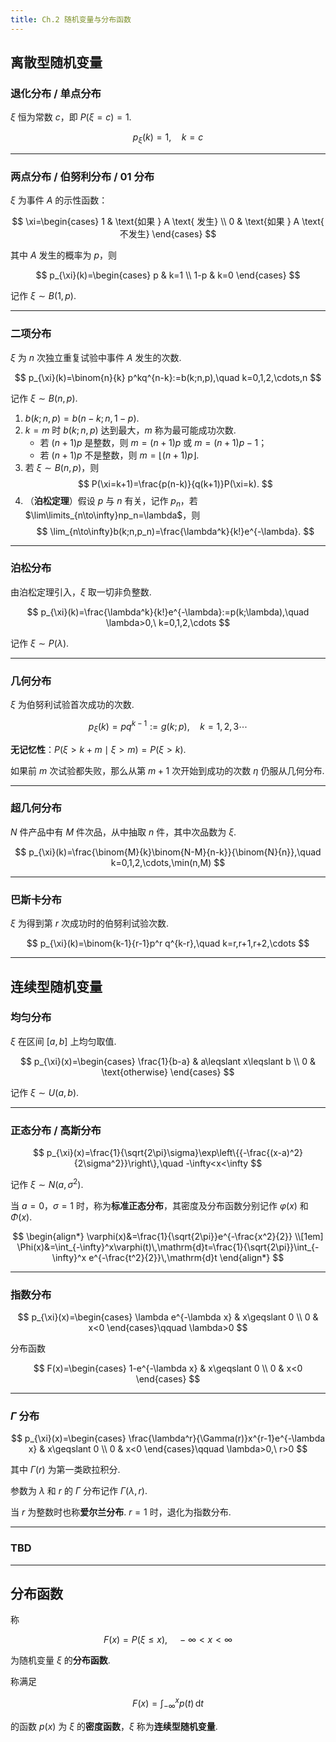 ```yaml
---
title: Ch.2 随机变量与分布函数
---
```


## 离散型随机变量

### 退化分布 / 单点分布

$\xi$ 恒为常数 $c$，即 $P(\xi=c)=1$.

$$
p_{\xi}(k)=1,\quad k=c
$$

---

### 两点分布 / 伯努利分布 / 01 分布

$\xi$ 为事件 $A$ 的示性函数：

$$
\xi=\begin{cases}
1 & \text{如果 } A \text{ 发生} \\
0 & \text{如果 } A \text{ 不发生}
\end{cases}
$$

其中 $A$ 发生的概率为 $p$，则

$$
p_{\xi}(k)=\begin{cases}
p & k=1 \\
1-p & k=0
\end{cases}
$$

记作 $\xi\sim B(1,p)$.

---

### 二项分布

$\xi$ 为 $n$ 次独立重复试验中事件 $A$ 发生的次数.

$$
p_{\xi}(k)=\binom{n}{k} p^kq^{n-k}:=b(k;n,p),\quad k=0,1,2,\cdots,n
$$

记作 $\xi\sim B(n,p)$.

1. $b(k;n,p) = b(n-k;n,1-p)$.
2. $k=m$ 时 $b(k;n,p)$ 达到最大，$m$ 称为最可能成功次数.
    - 若 $(n+1)p$ 是整数，则 $m=(n+1)p$ 或 $m=(n+1)p-1$；
    - 若 $(n+1)p$ 不是整数，则 $m=\lfloor (n+1)p \rfloor$.
3. 若 $\xi\sim B(n,p)$，则
   $$
   P(\xi=k+1)=\frac{p(n-k)}{q(k+1)}P(\xi=k).
   $$
4. （**泊松定理**）假设 $p$ 与 $n$ 有关，记作 $p_n$，若 $\lim\limits_{n\to\infty}np_n=\lambda$，则
   $$
   \lim_{n\to\infty}b(k;n,p_n)=\frac{\lambda^k}{k!}e^{-\lambda}.
   $$

---

### 泊松分布

由泊松定理引入，$\xi$ 取一切非负整数.

$$
p_{\xi}(k)=\frac{\lambda^k}{k!}e^{-\lambda}:=p(k;\lambda),\quad \lambda>0,\ k=0,1,2,\cdots
$$

记作 $\xi\sim P(\lambda)$.

---

### 几何分布

$\xi$ 为伯努利试验首次成功的次数.

$$
p_{\xi}(k)=pq^{k-1}:=g(k;p),\quad k=1,2,3\cdots
$$

**无记忆性**：$P(\xi>k+m\mid \xi>m)=P(\xi>k)$.

如果前 $m$ 次试验都失败，那么从第 $m+1$ 次开始到成功的次数 $\eta$ 仍服从几何分布.

---

### 超几何分布

$N$ 件产品中有 $M$ 件次品，从中抽取 $n$ 件，其中次品数为 $\xi$.

$$
p_{\xi}(k)=\frac{\binom{M}{k}\binom{N-M}{n-k}}{\binom{N}{n}},\quad k=0,1,2,\cdots,\min(n,M)
$$

---

### 巴斯卡分布

$\xi$ 为得到第 $r$ 次成功时的伯努利试验次数.

$$
p_{\xi}(k)=\binom{k-1}{r-1}p^r q^{k-r},\quad k=r,r+1,r+2,\cdots
$$

---

## 连续型随机变量

### 均匀分布

$\xi$ 在区间 $[a,b]$ 上均匀取值.

$$
p_{\xi}(x)=\begin{cases}
\frac{1}{b-a} & a\leqslant x\leqslant b \\
0 & \text{otherwise}
\end{cases}
$$

记作 $\xi\sim U(a,b)$.

---

### 正态分布 / 高斯分布

$$
p_{\xi}(x)=\frac{1}{\sqrt{2\pi}\sigma}\exp\left\{{-\frac{(x-a)^2}{2\sigma^2}}\right\},\quad -\infty<x<\infty
$$

记作 $\xi\sim N(a,\sigma^2)$.

当 $a=0$，$\sigma=1$ 时，称为**标准正态分布**，其密度及分布函数分别记作 $\varphi(x)$ 和 $\Phi(x)$.

$$
\begin{align*}
\varphi(x)&=\frac{1}{\sqrt{2\pi}}e^{-\frac{x^2}{2}} \\[1em]
\Phi(x)&=\int_{-\infty}^x\varphi(t)\,\mathrm{d}t=\frac{1}{\sqrt{2\pi}}\int_{-\infty}^x e^{-\frac{t^2}{2}}\,\mathrm{d}t
\end{align*}
$$

---

### 指数分布

$$
p_{\xi}(x)=\begin{cases}
\lambda e^{-\lambda x} & x\geqslant 0 \\
0 & x<0
\end{cases}\qquad \lambda>0
$$

分布函数

$$
F(x)=\begin{cases}
1-e^{-\lambda x} & x\geqslant 0 \\
0 & x<0
\end{cases}
$$

---

### $\Gamma$ 分布

$$
p_{\xi}(x)=\begin{cases}
\frac{\lambda^r}{\Gamma(r)}x^{r-1}e^{-\lambda x} & x\geqslant 0 \\
0 & x<0
\end{cases}\qquad \lambda>0,\ r>0
$$

其中 $\Gamma(r)$ 为第一类欧拉积分.

参数为 $\lambda$ 和 $r$ 的 $\Gamma$ 分布记作 $\Gamma(\lambda,r)$.

当 $r$ 为整数时也称**爱尔兰分布**. $r=1$ 时，退化为指数分布.

---

### TBD

---

## 分布函数

称

$$
F(x)=P(\xi\leqslant x),\quad -\infty<x<\infty
$$

为随机变量 $\xi$ 的**分布函数**.

称满足

$$
F(x)=\int_{-\infty}^x p(t)\,\mathrm{d}t
$$

的函数 $p(x)$ 为 $\xi$ 的**密度函数**，$\xi$ 称为**连续型随机变量**.

